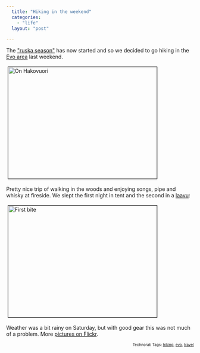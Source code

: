 ```yaml
---
  title: "Hiking in the weekend"
  categories: 
    - "life"
  layout: "post"

---
```

The <a href="http://en.wikipedia.org/wiki/Autumn_leaf_color">"ruska season"</a> has now started and so we decided to go hiking in the <a href="http://www.luontoon.fi/page.asp?Section=5510">Evo area</a> last weekend.

<img src="https://s3.eu-central-1.amazonaws.com/bergie-iki-fi/15092007434.jpg" height="300" width="400" border="1" hspace="4" vspace="4" alt="On Hakovuori" title="On Hakovuori" /><span style="font-size:0pt;">

</span>Pretty nice trip of walking in the woods and enjoying songs, pipe and whisky at fireside. We slept the first night in tent and the second in a <a href="http://en.wikipedia.org/wiki/Lean-to#Laavu">laavu</a>:

<img src="https://s3.eu-central-1.amazonaws.com/bergie-iki-fi/15092007440.jpg" height="300" width="400" border="1" hspace="4" vspace="4" alt="First bite" title="First bite" /><span style="font-size:0pt;">

</span>Weather was a bit rainy on Saturday, but with good gear this was not much of a problem. More <a href="http://www.flickr.com/photos/bergie/sets/72157602045266843/">pictures on Flickr</a>.

<p style="text-align:right;font-size:10px;">Technorati Tags: <a href="http://www.technorati.com/tag/hiking" rel="tag">hiking</a>, <a href="http://www.technorati.com/tag/evo" rel="tag">evo</a>, <a href="http://www.technorati.com/tag/travel" rel="tag">travel</a></p>
